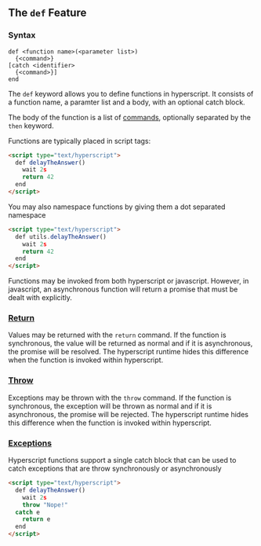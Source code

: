 
## The `def` Feature

### Syntax

```ebnf
def <function name>(<parameter list>)
  {<command>}
[catch <identifier>
  {<command>}]
end
```

The `def` keyword allows you to define functions in hyperscript. It consists of a function name, a paramter list
and a body, with an optional catch block.

The body of the function is a list of [commands](/docs#commands), optionally separated by the `then` keyword.

Functions are typically placed in script tags:

```html
<script type="text/hyperscript">
  def delayTheAnswer()
    wait 2s
    return 42
  end
</script>
```

You may also namespace functions by giving them a dot separated namespace

```html
<script type="text/hyperscript">
  def utils.delayTheAnswer()
    wait 2s
    return 42
  end
</script>
```

Functions may be invoked from both hyperscript or javascript. However, in javascript, an asynchronous function will
return a promise that must be dealt with explicitly.

### <a name="return"></a>[Return](#return)

Values may be returned with the `return` command. If the function is synchronous, the value will be returned as normal
and if it is asynchronous, the promise will be resolved. The hyperscript runtime hides this difference when the
function is invoked within hyperscript.

### <a name="throw"></a>[Throw](#throw)

Exceptions may be thrown with the `throw` command. If the function is synchronous, the exception will be thrown as normal
and if it is asynchronous, the promise will be rejected. The hyperscript runtime hides this difference when the
function is invoked within hyperscript.

### <a name="exceptions"></a>[Exceptions](#exceptions)

Hyperscript functions support a single catch block that can be used to catch exceptions that are throw synchronously
or asynchronously

```html
<script type="text/hyperscript">
  def delayTheAnswer()
    wait 2s
    throw "Nope!"
  catch e
    return e
  end
</script>
```
